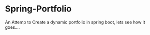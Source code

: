 # Spring-Portfolio

An Attemp to Create a dynamic portfolio in spring boot, lets see how it goes....
